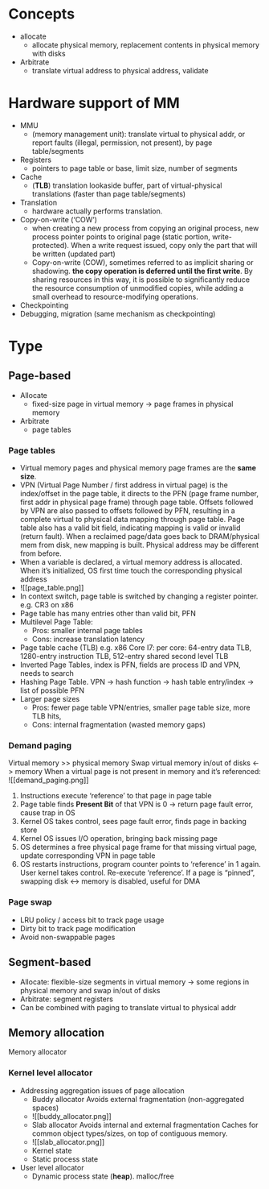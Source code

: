 # Concepts
-  allocate
	-  allocate physical memory, replacement contents in physical memory with disks
-  Arbitrate
	- translate virtual address to physical address, validate
# Hardware support of MM
- MMU
	- (memory management unit): translate virtual to physical addr, or report faults (illegal, permission, not present), by page table/segments
- Registers
	- pointers to page table or base, limit size, number of segments
- Cache
	- (**TLB**) translation lookaside buffer, part of virtual-physical translations (faster than page table/segments)
- Translation
	- hardware actually performs translation.
- Copy-on-write (‘COW’)
	- when creating a new process from copying an original process, new process pointer points to original page (static portion, write-protected). When a write request issued, copy only the part that will be written (updated part)
	- Copy-on-write (COW), sometimes referred to as implicit sharing or shadowing. **the copy operation is deferred until the first write**. By sharing resources in this way, it is possible to significantly reduce the resource consumption of unmodified copies, while adding a small overhead to resource-modifying operations.
- Checkpointing
- Debugging, migration (same mechanism as checkpointing)
# Type
## Page-based
- Allocate
	- fixed-size page in virtual memory -> page frames in physical memory
- Arbitrate
	- page tables
### Page tables
- Virtual memory pages and physical memory page frames are the **same size**.
- VPN (Virtual Page Number / first address in virtual page) is the index/offset in the page table, it directs to the PFN (page frame number, first addr in physical page frame) through page table. Offsets followed by VPN are also passed to offsets followed by PFN, resulting in a complete virtual to physical data mapping through page table. Page table also has a valid bit field, indicating mapping is valid or invalid (return fault). When a reclaimed page/data goes back to DRAM/physical mem from disk, new mapping is built. Physical address may be different from before.
- When a variable is declared, a virtual memory address is allocated. When it’s initialized, OS first time touch the corresponding physical address
- ![[page_table.png]]
- In context switch, page table is switched by changing a register pointer. e.g. CR3 on x86
- Page table has many entries other than valid bit, PFN
- Multilevel Page Table:
	- Pros: smaller internal page tables
	- Cons: increase translation latency
- Page table cache (TLB) e.g. x86 Core I7: per core: 64-entry data TLB, 1280-entry instruction TLB, 512-entry shared second level TLB
- Inverted Page Tables, index is PFN, fields are process ID and VPN, needs to search
- Hashing Page Table. VPN -> hash function -> hash table entry/index -> list of possible PFN
- Larger page sizes
	- Pros: fewer page table VPN/entries, smaller page table size, more TLB hits,
	- Cons: internal fragmentation (wasted memory gaps)
### Demand paging
Virtual memory >> physical memory
Swap virtual memory in/out of disks <-> memory
When a virtual page is not present in memory and it’s referenced:
![[demand_paging.png]]
1. Instructions execute ‘reference’ to that page in page table
2. Page table finds **Present Bit** of that VPN is 0 -> return page fault error, cause trap in OS
3. Kernel OS takes control, sees page fault error, finds page in backing store
4. Kernel OS issues I/O operation, bringing back missing page
5. OS determines a free physical page frame for that missing virtual page, update corresponding VPN in page table
6. OS restarts instructions, program counter points to ‘reference’ in 1 again. User kernel takes control. Re-execute ‘reference’.
If a page is “pinned”, swapping disk <-> memory is disabled, useful for DMA
### Page swap
- LRU policy / access bit to track page usage
- Dirty bit to track page modification
- Avoid non-swappable pages

## Segment-based
- Allocate: flexible-size segments in virtual memory -> some regions in physical memory and swap in/out of disks
- Arbitrate: segment registers
- Can be combined with paging to translate virtual to physical addr

## Memory allocation
Memory allocator
###  Kernel level allocator
- Addressing aggregation issues of page allocation
	- Buddy allocator
	Avoids external fragmentation (non-aggregated spaces)
	- ![[buddy_allocator.png]]
	- Slab allocator
	Avoids internal  and external fragmentation
	Caches for common object types/sizes, on top of contiguous memory.
	-  ![[slab_allocator.png]]
	-  Kernel state
	-  Static process state
-  User level allocator
	-  Dynamic process state (**heap**). malloc/free